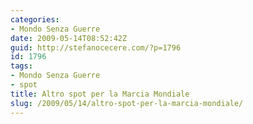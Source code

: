 ```yaml
---
categories:
- Mondo Senza Guerre
date: 2009-05-14T08:52:42Z
guid: http://stefanocecere.com/?p=1796
id: 1796
tags:
- Mondo Senza Guerre
- spot
title: Altro spot per la Marcia Mondiale
slug: /2009/05/14/altro-spot-per-la-marcia-mondiale/
---
```


